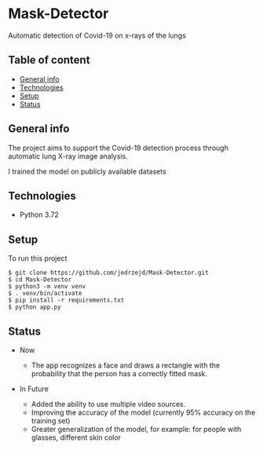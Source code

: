 # Mask-Detector

Automatic detection of Covid-19 on x-rays of the lungs

## Table of content
* [General info](#general-info)
* [Technologies](#technologies)
* [Setup](#setup)
* [Status](#status)

## General info
The project aims to support the Covid-19 detection process through automatic lung X-ray image analysis.

I trained the model on publicly available datasets

## Technologies
* Python 3.72
	
## Setup
To run this project

```
$ git clone https://github.com/jedrzejd/Mask-Detector.git
$ cd Mask-Detector
$ python3 -m venv venv
$ . venv/bin/activate
$ pip install -r requirements.txt
$ python app.py
```

## Status

* Now
    * The app recognizes a face and draws a rectangle with the probability that the person has a correctly fitted mask.
    
* In Future
    - Added the ability to use multiple video sources.
    - Improving the accuracy of the model (currently 95% accuracy on the training set)
    - Greater generalization of the model, for example: for people with glasses, different skin color
